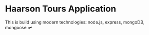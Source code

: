 # Haarson Tours Application

This is build using modern technologies: node.js, express, mongoDB, mongoose 🛩️
